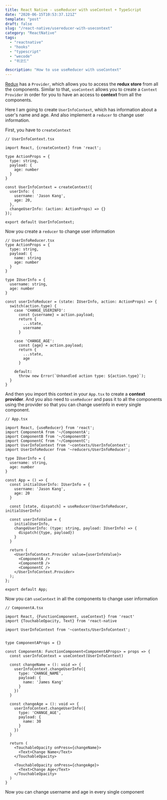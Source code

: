 ```yaml
---
title: React Native - useReducer with useContext + TypeScript
date: "2020-06-15T10:53:37.121Z"
template: "post"
draft: false
slug: "/react-native/usereducer-with-usecontext"
category: "ReactNative"
tags:
  - "reactnative"
  - "hooks"
  - "typescript"
  - "wecode"
  - "위코드"

description: "How to use useReducer with useContext"
---
```


[Redux](https://redux.js.org/) has a `Provider`, which allows you to access the **redux store** from all the components. Similar to that, `useContext` allows you to create a `Context Provider` in order for you to have an access to **context** from all the components.

Here I am going to create `UserInfoContext`, which has information about a user's name and age. And also implement a `reducer` to change user information.

First, you have to `createContext`

```
// UserInfoContext.tsx

import React, {createContext} from 'react';

type ActionProps = {
  type: string,
  payload: {
    age: number
  }
}

const UserInfoContext = createContext({
  userInfo: {
    username: 'Jason Kang',
    age: 20,
  },
  changeUserInfo: (action: ActionProps) => {}
});

export default UserInfoContext;
```

Now you create a `reducer` to change user information

```
// UserInfoReducer.tsx
type ActionProps = {
  type: string,
  payload: {
    name: string
    age: number
  }
}

type IUserInfo = {
  username: string,
  age: number
}

const userInfoReducer = (state: IUserInfo, action: ActionProps) => {
  switch(action.type) {
    case 'CHANGE_USERINFO':
      const {username} = action.payload;
      return {
        ...state,
        username
      }

    case 'CHANGE_AGE':
      const {age} = action.payload;
      return {
        ...state,
        age
      }

    default:
      throw new Error(`Unhandled action type: ${action.type}`);
  }
}
```

And then you import this context in your `App.tsx` to create a **context provider**. And you also need to `useReducer` and pass it to all the components using the provider so that you can change userinfo in every single component.

```
// App.tsx

import React, {useReducer} from 'react';
import ComponentA from '~/ComponentA';
import ComponentB from '~/ComponentB';
import ComponentC from '~/ComponentC';
import UserInfoContext from '~contexts/UserInfoContext';
import UserInfoReducer from '~reducers/UserInfoReducer';

type IUserInfo = {
  username: string,
  age: number
}

const App = () => {
  const initialUserInfo: IUserInfo = {
    username: 'Jason Kang',
    age: 20
  }

  const [state, dispatch] = useReducer(UserInfoReducer, initialUserInfo)

  const userInfoValue = {
    initialUserInfo,
    changeUserInfo: (type: string, payload: IUserInfo) => {
      dispatch({type, payload})
    }
  }

  return (
    <UserInfoContext.Provider value={userInfoValue}>
      <ComponentA />
      <ComponentB />
      <ComponentC />
    </UserInfoContext.Provider>
  );
};

export default App;
```

Now you can `useContext` in all the components to change user information

```
// ComponentA.tsx

import React, {FunctionComponent, useContext} from 'react'
import {TouchableOpacity, Text} from 'react-native

import UserInfoContext from '~contexts/UserInfoContext';


type ComponentAProps = {}

const ComponentA: FunctionComponent<ComponentAProps> = props => {
  const userInfoContext = useContext(UserInfoContext)

  const changeName = (): void => {
    userInfoContext.changeUserInfo({
      type: 'CHANGE_NAME',
      payload: {
        name: 'James Kang'
      }
    })
  }

  const changeAge = (): void => {
    userInfoContext.changeUserInfo({
      type: 'CHANGE_AGE',
      payload: {
        name: 30
      }
    })
  }

  return (
    <TouchableOpacity onPress={changeName}>
      <Text>Change Name</Text>
    </TouchableOpacity>

    <TouchableOpacity onPress={changeAge}>
      <Text>Change Age</Text>
    </TouchableOpacity>
  )
}
```

Now you can change username and age in every single component
